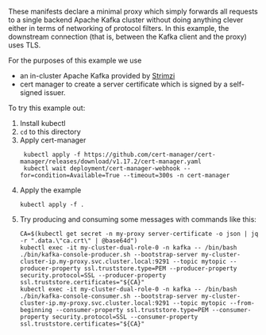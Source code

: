 These manifests declare a minimal proxy which simply forwards all requests to a single backend Apache Kafka cluster without doing anything clever either in terms of networking of protocol filters.
In this example, the downstream connection (that is, between the Kafka client and the proxy) uses TLS.

For the purposes of this example we use
* an in-cluster Apache Kafka provided by [Strimzi](https://strimzi.io/)
* cert manager to create a server certificate which is signed by a self-signed issuer.

To try this example out:
1. Install kubectl
2. `cd` to this directory
3. Apply cert-manager
   ```shell
    kubectl apply -f https://github.com/cert-manager/cert-manager/releases/download/v1.17.2/cert-manager.yaml
    kubectl wait deployment/cert-manager-webhook --for=condition=Available=True --timeout=300s -n cert-manager
    ```
4. Apply the example
   ```shell
   kubectl apply -f .
   ```
5. Try producing and consuming some messages with commands like this:
   ```
   CA=$(kubectl get secret -n my-proxy server-certificate -o json | jq -r ".data.\"ca.crt\" | @base64d")
   kubectl exec -it my-cluster-dual-role-0 -n kafka -- /bin/bash ./bin/kafka-console-producer.sh --bootstrap-server my-cluster-cluster-ip.my-proxy.svc.cluster.local:9291 --topic mytopic --producer-property ssl.truststore.type=PEM --producer-property security.protocol=SSL --producer-property ssl.truststore.certificates="${CA}"
   kubectl exec -it my-cluster-dual-role-0 -n kafka -- /bin/bash ./bin/kafka-console-consumer.sh --bootstrap-server my-cluster-cluster-ip.my-proxy.svc.cluster.local:9291 --topic mytopic --from-beginning --consumer-property ssl.truststore.type=PEM --consumer-property security.protocol=SSL --consumer-property ssl.truststore.certificates="${CA}"
   ```

